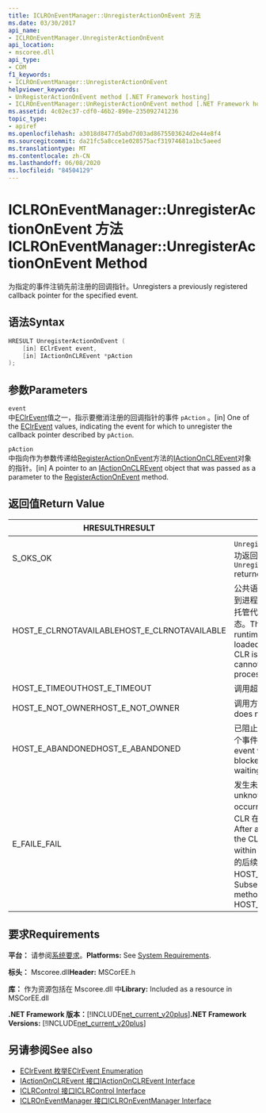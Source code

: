 ```yaml
---
title: ICLROnEventManager::UnregisterActionOnEvent 方法
ms.date: 03/30/2017
api_name:
- ICLROnEventManager.UnregisterActionOnEvent
api_location:
- mscoree.dll
api_type:
- COM
f1_keywords:
- ICLROnEventManager::UnregisterActionOnEvent
helpviewer_keywords:
- UnRegisterActionOnEvent method [.NET Framework hosting]
- ICLROnEventManager::UnRegisterActionOnEvent method [.NET Framework hosting]
ms.assetid: 4c02ec37-cdf0-46b2-890e-235092741236
topic_type:
- apiref
ms.openlocfilehash: a3018d8477d5abd7d03ad8675503624d2e44e8f4
ms.sourcegitcommit: da21fc5a8cce1e028575acf31974681a1bc5aeed
ms.translationtype: MT
ms.contentlocale: zh-CN
ms.lasthandoff: 06/08/2020
ms.locfileid: "84504129"
---
```

# <a name="iclroneventmanagerunregisteractiononevent-method"></a><span data-ttu-id="2fa43-102">ICLROnEventManager::UnregisterActionOnEvent 方法</span><span class="sxs-lookup"><span data-stu-id="2fa43-102">ICLROnEventManager::UnregisterActionOnEvent Method</span></span>
<span data-ttu-id="2fa43-103">为指定的事件注销先前注册的回调指针。</span><span class="sxs-lookup"><span data-stu-id="2fa43-103">Unregisters a previously registered callback pointer for the specified event.</span></span>  
  
## <a name="syntax"></a><span data-ttu-id="2fa43-104">语法</span><span class="sxs-lookup"><span data-stu-id="2fa43-104">Syntax</span></span>  
  
```cpp  
HRESULT UnregisterActionOnEvent (  
    [in] EClrEvent event,  
    [in] IActionOnCLREvent *pAction  
);  
```  
  
## <a name="parameters"></a><span data-ttu-id="2fa43-105">参数</span><span class="sxs-lookup"><span data-stu-id="2fa43-105">Parameters</span></span>  
 `event`  
 <span data-ttu-id="2fa43-106">中[EClrEvent](eclrevent-enumeration.md)值之一，指示要撤消注册的回调指针的事件 `pAction` 。</span><span class="sxs-lookup"><span data-stu-id="2fa43-106">[in] One of the [EClrEvent](eclrevent-enumeration.md) values, indicating the event for which to unregister the callback pointer described by `pAction`.</span></span>  
  
 `pAction`  
 <span data-ttu-id="2fa43-107">中指向作为参数传递给[RegisterActionOnEvent](iclroneventmanager-registeractiononevent-method.md)方法的[IActionOnCLREvent](iactiononclrevent-interface.md)对象的指针。</span><span class="sxs-lookup"><span data-stu-id="2fa43-107">[in] A pointer to an [IActionOnCLREvent](iactiononclrevent-interface.md) object that was passed as a parameter to the [RegisterActionOnEvent](iclroneventmanager-registeractiononevent-method.md) method.</span></span>  
  
## <a name="return-value"></a><span data-ttu-id="2fa43-108">返回值</span><span class="sxs-lookup"><span data-stu-id="2fa43-108">Return Value</span></span>  
  
|<span data-ttu-id="2fa43-109">HRESULT</span><span class="sxs-lookup"><span data-stu-id="2fa43-109">HRESULT</span></span>|<span data-ttu-id="2fa43-110">说明</span><span class="sxs-lookup"><span data-stu-id="2fa43-110">Description</span></span>|  
|-------------|-----------------|  
|<span data-ttu-id="2fa43-111">S_OK</span><span class="sxs-lookup"><span data-stu-id="2fa43-111">S_OK</span></span>|<span data-ttu-id="2fa43-112">`UnregisterActionOnEvent`已成功返回。</span><span class="sxs-lookup"><span data-stu-id="2fa43-112">`UnregisterActionOnEvent` returned successfully.</span></span>|  
|<span data-ttu-id="2fa43-113">HOST_E_CLRNOTAVAILABLE</span><span class="sxs-lookup"><span data-stu-id="2fa43-113">HOST_E_CLRNOTAVAILABLE</span></span>|<span data-ttu-id="2fa43-114">公共语言运行时（CLR）未加载到进程中，或 CLR 处于无法运行托管代码或成功处理调用的状态。</span><span class="sxs-lookup"><span data-stu-id="2fa43-114">The common language runtime (CLR) has not been loaded into a process, or the CLR is in a state in which it cannot run managed code or process the call successfully.</span></span>|  
|<span data-ttu-id="2fa43-115">HOST_E_TIMEOUT</span><span class="sxs-lookup"><span data-stu-id="2fa43-115">HOST_E_TIMEOUT</span></span>|<span data-ttu-id="2fa43-116">调用超时。</span><span class="sxs-lookup"><span data-stu-id="2fa43-116">The call timed out.</span></span>|  
|<span data-ttu-id="2fa43-117">HOST_E_NOT_OWNER</span><span class="sxs-lookup"><span data-stu-id="2fa43-117">HOST_E_NOT_OWNER</span></span>|<span data-ttu-id="2fa43-118">调用方不拥有该锁。</span><span class="sxs-lookup"><span data-stu-id="2fa43-118">The caller does not own the lock.</span></span>|  
|<span data-ttu-id="2fa43-119">HOST_E_ABANDONED</span><span class="sxs-lookup"><span data-stu-id="2fa43-119">HOST_E_ABANDONED</span></span>|<span data-ttu-id="2fa43-120">已阻止的线程或纤程正在等待某个事件时，该事件被取消。</span><span class="sxs-lookup"><span data-stu-id="2fa43-120">An event was canceled while a blocked thread or fiber was waiting on it.</span></span>|  
|<span data-ttu-id="2fa43-121">E_FAIL</span><span class="sxs-lookup"><span data-stu-id="2fa43-121">E_FAIL</span></span>|<span data-ttu-id="2fa43-122">发生未知的灾难性故障。</span><span class="sxs-lookup"><span data-stu-id="2fa43-122">An unknown catastrophic failure occurred.</span></span> <span data-ttu-id="2fa43-123">方法返回 E_FAIL 后，CLR 在该进程内将不再可用。</span><span class="sxs-lookup"><span data-stu-id="2fa43-123">After a method returns E_FAIL, the CLR is no longer usable within the process.</span></span> <span data-ttu-id="2fa43-124">对宿主方法的后续调用会返回 HOST_E_CLRNOTAVAILABLE。</span><span class="sxs-lookup"><span data-stu-id="2fa43-124">Subsequent calls to hosting methods return HOST_E_CLRNOTAVAILABLE.</span></span>|  
  
## <a name="requirements"></a><span data-ttu-id="2fa43-125">要求</span><span class="sxs-lookup"><span data-stu-id="2fa43-125">Requirements</span></span>  
 <span data-ttu-id="2fa43-126">**平台：** 请参阅[系统要求](../../get-started/system-requirements.md)。</span><span class="sxs-lookup"><span data-stu-id="2fa43-126">**Platforms:** See [System Requirements](../../get-started/system-requirements.md).</span></span>  
  
 <span data-ttu-id="2fa43-127">**标头：** Mscoree.dll</span><span class="sxs-lookup"><span data-stu-id="2fa43-127">**Header:** MSCorEE.h</span></span>  
  
 <span data-ttu-id="2fa43-128">**库：** 作为资源包括在 Mscoree.dll 中</span><span class="sxs-lookup"><span data-stu-id="2fa43-128">**Library:** Included as a resource in MSCorEE.dll</span></span>  
  
 <span data-ttu-id="2fa43-129">**.NET Framework 版本：**[!INCLUDE[net_current_v20plus](../../../../includes/net-current-v20plus-md.md)]</span><span class="sxs-lookup"><span data-stu-id="2fa43-129">**.NET Framework Versions:** [!INCLUDE[net_current_v20plus](../../../../includes/net-current-v20plus-md.md)]</span></span>  
  
## <a name="see-also"></a><span data-ttu-id="2fa43-130">另请参阅</span><span class="sxs-lookup"><span data-stu-id="2fa43-130">See also</span></span>

- [<span data-ttu-id="2fa43-131">EClrEvent 枚举</span><span class="sxs-lookup"><span data-stu-id="2fa43-131">EClrEvent Enumeration</span></span>](eclrevent-enumeration.md)
- [<span data-ttu-id="2fa43-132">IActionOnCLREvent 接口</span><span class="sxs-lookup"><span data-stu-id="2fa43-132">IActionOnCLREvent Interface</span></span>](iactiononclrevent-interface.md)
- [<span data-ttu-id="2fa43-133">ICLRControl 接口</span><span class="sxs-lookup"><span data-stu-id="2fa43-133">ICLRControl Interface</span></span>](iclrcontrol-interface.md)
- [<span data-ttu-id="2fa43-134">ICLROnEventManager 接口</span><span class="sxs-lookup"><span data-stu-id="2fa43-134">ICLROnEventManager Interface</span></span>](iclroneventmanager-interface.md)
